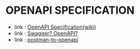 # OPENAPI SPECIFICATION
- link : [OpenAPI Specification(wiki)](https://en.wikipedia.org/wiki/OpenAPI_Specification)
- link : [Swagger? OpenAPI?](https://gruuuuu.github.io/programming/openapi/)
- link : [postman-to-openapi](https://joolfe.github.io/postman-to-openapi/)
